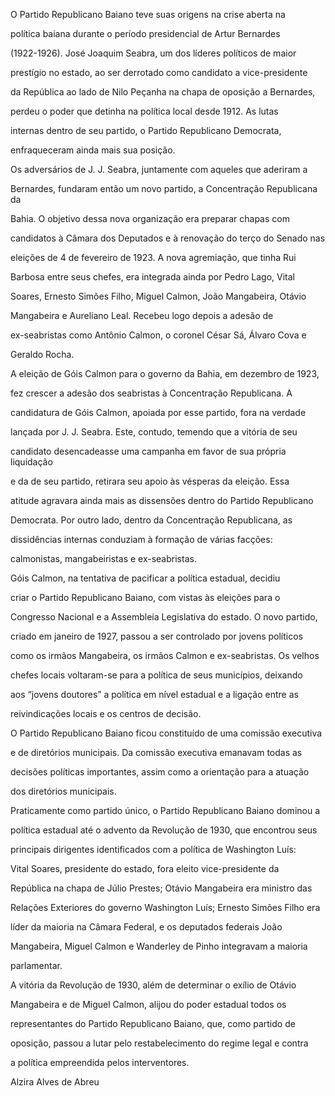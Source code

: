 

O Partido Republicano Baiano teve suas origens na crise aberta na

política baiana durante o período presidencial de Artur Bernardes

(1922-1926). José Joaquim Seabra, um dos líderes políticos de maior

prestígio no estado, ao ser derrotado como candidato a vice-presidente

da República ao lado de Nilo Peçanha na chapa de oposição a Bernardes,

perdeu o poder que detinha na política local desde 1912. As lutas

internas dentro de seu partido, o Partido Republicano Democrata,

enfraqueceram ainda mais sua posição.



Os adversários de J. J. Seabra, juntamente com aqueles que aderiram a

Bernardes, fundaram então um novo partido, a Concentração Republicana da

Bahia. O objetivo dessa nova organização era preparar chapas com

candidatos à Câmara dos Deputados e à renovação do terço do Senado nas

eleições de 4 de fevereiro de 1923. A nova agremiação, que tinha Rui

Barbosa entre seus chefes, era integrada ainda por Pedro Lago, Vital

Soares, Ernesto Simões Filho, Miguel Calmon, João Mangabeira, Otávio

Mangabeira e Aureliano Leal. Recebeu logo depois a adesão de

ex-seabristas como Antônio Calmon, o coronel César Sá, Álvaro Cova e

Geraldo Rocha.



A eleição de Góis Calmon para o governo da Bahia, em dezembro de 1923,

fez crescer a adesão dos seabristas à Concentração Republicana. A

candidatura de Góis Calmon, apoiada por esse partido, fora na verdade

lançada por J. J. Seabra. Este, contudo, temendo que a vitória de seu

candidato desencadeasse uma campanha em favor de sua própria liquidação

e da de seu partido, retirara seu apoio às vésperas da eleição. Essa

atitude agravara ainda mais as dissensões dentro do Partido Republicano

Democrata. Por outro lado, dentro da Concentração Republicana, as

dissidências internas conduziam à formação de várias facções:

calmonistas, mangabeiristas e ex-seabristas.



Góis Calmon, na tentativa de pacificar a política estadual, decidiu

criar o Partido Republicano Baiano, com vistas às eleições para o

Congresso Nacional e a Assembleia Legislativa do estado. O novo partido,

criado em janeiro de 1927, passou a ser controlado por jovens políticos

como os irmãos Mangabeira, os irmãos Calmon e ex-seabristas. Os velhos

chefes locais voltaram-se para a política de seus municípios, deixando

aos “jovens doutores” a política em nível estadual e a ligação entre as

reivindicações locais e os centros de decisão.



O Partido Republicano Baiano ficou constituído de uma comissão executiva

e de diretórios municipais. Da comissão executiva emanavam todas as

decisões políticas importantes, assim como a orientação para a atuação

dos diretórios municipais.



Praticamente como partido único, o Partido Republicano Baiano dominou a

política estadual até o advento da Revolução de 1930, que encontrou seus

principais dirigentes identificados com a política de Washington Luís:

Vital Soares, presidente do estado, fora eleito vice-presidente da

República na chapa de Júlio Prestes; Otávio Mangabeira era ministro das

Relações Exteriores do governo Washington Luís; Ernesto Simões Filho era

líder da maioria na Câmara Federal, e os deputados federais João

Mangabeira, Miguel Calmon e Wanderley de Pinho integravam a maioria

parlamentar.



A vitória da Revolução de 1930, além de determinar o exílio de Otávio

Mangabeira e de Miguel Calmon, alijou do poder estadual todos os

representantes do Partido Republicano Baiano, que, como partido de

oposição, passou a lutar pelo restabelecimento do regime legal e contra

a política empreendida pelos interventores.



Alzira Alves de Abreu



